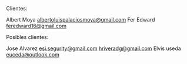 Clientes:

Albert Moya 		albertoluispalaciosmoya@gmail.com
Fer Edward		feredward16@gmail.com

Posibles clientes:

Jose Alvarez		esi.segurity@gmail.com
			hriveradg@gmail.com
Elvis useda		euceda@outlook.com
